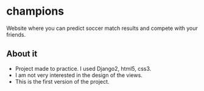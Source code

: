 # champions
Website where you can predict soccer match results and compete with your friends.


## About it
* Project made to practice. I used Django2, html5, css3.
* I am not very interested in the design of the views.
* This is the first version of the project. 
